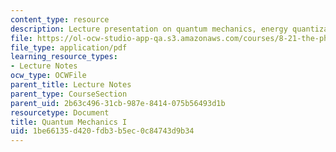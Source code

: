 ```yaml
---
content_type: resource
description: Lecture presentation on quantum mechanics, energy quantization, and wavefunctions.
file: https://ol-ocw-studio-app-qa.s3.amazonaws.com/courses/8-21-the-physics-of-energy-fall-2009/1be66135d420fdb3b5ec0c84743d9b34_MIT8_21s09_lec06.pdf
file_type: application/pdf
learning_resource_types:
- Lecture Notes
ocw_type: OCWFile
parent_title: Lecture Notes
parent_type: CourseSection
parent_uid: 2b63c496-31cb-987e-8414-075b56493d1b
resourcetype: Document
title: Quantum Mechanics I
uid: 1be66135-d420-fdb3-b5ec-0c84743d9b34
---
```

